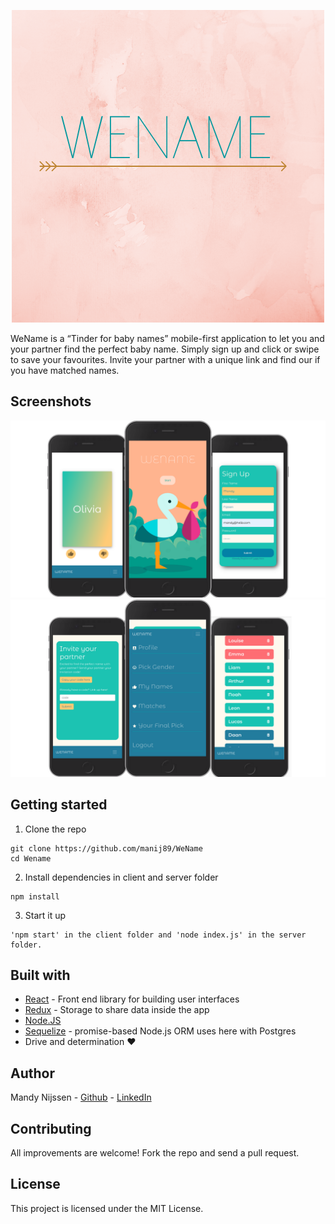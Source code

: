 <p align="center">
  <img src="images/logo-readme-2.png" />
</p>


WeName is a “Tinder for baby names” mobile-first application to let you and your partner find the perfect baby name.
Simply sign up and click or swipe to save your favourites. Invite your partner with a unique link and find our if you have matched names.

## Screenshots

<p align="center">
  <img src="images/screenshots-1.png" />
  <img src="images/screenshots-2.png" />
</p>



## Getting started

1. Clone the repo

```
git clone https://github.com/manij89/WeName
cd Wename
```

2. Install dependencies in client and server folder
```
npm install
```

3. Start it up
```
'npm start' in the client folder and 'node index.js' in the server folder.
```


## Built with

* [React](https://reactjs.org/) - Front end library for building user interfaces
* [Redux](https://redux.js.org) - Storage to share data inside the app
* [Node.JS](https://nodejs.org/en/)
* [Sequelize](https://sequelize.org/master/) - promise-based Node.js ORM uses here with Postgres
* Drive and determination ♥


## Author

Mandy Nijssen - [Github](https://github.com/manij89/) - [LinkedIn](https://www.linkedin.com/in/mandy-nijssen/)

## Contributing

All improvements are welcome! 
Fork the repo and send a pull request.



## License

This project is licensed under the MIT License.
